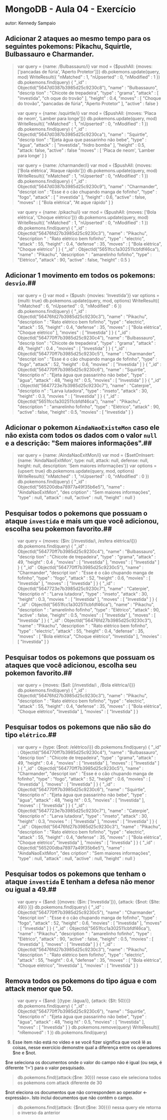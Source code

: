 # MongoDB - Aula 04 - Exercício
autor: Kennedy Sampaio

## **Adicionar** 2 ataques ao mesmo tempo para os seguintes pokemons: Pikachu, Squirtle, Bulbassauro e Charmander.
> var query = {name: /Bulbassauro/i}
> var mod = {$pushAll: {moves: ['pancadas de fúria', 'Aperto Protetor']}}
> db.pokemons.update(query, mod)
WriteResult({ "nMatched" : 1, "nUpserted" : 0, "nModified" : 1 })
> db.pokemons.find(query)
{ "_id" : ObjectId("5647d0387b3985d25c9230c8"), "name" : "Bulbassauro", "descrip
tion" : "Chicote de trepadeira", "type" : "grama", "attack" : [ "investida", "ch
oque do trovão" ], "height" : 0.4, "moves" : [ "Choque do trovão", "pancadas de
fúria", "Aperto Protetor" ], "active" : false }

> var query = {name: /squirtle/i}
> var mod = {$pushAll: {moves: 'Placa de neom', 'Lamber para longe']}}
> db.pokemons.update(query, mod)
WriteResult({ "nMatched" : 1, "nUpserted" : 0, "nModified" : 1 })
> db.pokemons.find(query)
{ "_id" : ObjectId("5647d0387b3985d25c9230ca"), "name" : "Squirtle", "descrip
tion" : "Ejeta água que passarinho não bebe", "type" : "água", "attack" : [ "investida", "hidro bomba" ],
"height" : 0.5, "attack: false, "active" : false "moves" : [ 'Placa de neom', 'Lamber para longe' ] }

> var query = {name: /charmander/i}
> var mod = {$pushAll: {moves: ['Bola elétrica', 'Ataque rápido']}}
> db.pokemons.update(query, mod)
WriteResult({ "nMatched" : 1, "nUpserted" : 0, "nModified" : 1 })
> db.pokemons.find(query)
{ "_id" : ObjectId("5647d0387b3985d25c9230c9"), "name" : "Charmander", "descript
ion" : "Esse é o cão chupando manga de fofinho", "type" : "fogo", "attack" : [ "
investida" ], "height" : 0.6, "active" : false, "moves" : [ "Bola elétrica", "At
aque rápido" ] }

> var query = {name: /pikachu/i}
> var mod = {$pushAll: {moves: ['Bola elétrica', 'Choque elétrico']}}
> db.pokemons.update(query, mod)
WriteResult({ "nMatched" : 1, "nUpserted" : 0, "nModified" : 1 })
> db.pokemons.find(query)
{ "_id" : ObjectId("56476fd27b3985d25c9230c3"), "name" : "Pikachu", "description
" : "Rato elétrico bem fofinho", "type" : "electric", "attack" : 55, "height" :
0.4, "defense" : 35, "moves" : [ "Bola elétrica", "Choque elétrico" ] }
{ "_id" : ObjectId("5651fcc1a302511cbfdf46ca"), "name" : "Pikachu", "description
" : "amarelinho fofinho", "type" : "Elétrico", "attack" : 90, "active" : false,
"height" : 0.5 }


## **Adicionar** 1 movimento em todos os pokemons: `desvio`.##

> var query = {}
> var mod = {$push: {movies: 'Investida'}}
> var options = {multi: true}
> db.pokemons.update(query, mod, options)
WriteResult({ "nMatched" : 6, "nUpserted" : 0, "nModified" : 6 })
> db.pokemons.find(query)
{ "_id" : ObjectId("56476fd27b3985d25c9230c3"), "name" : "Pikachu", "description
" : "Rato elétrico bem fofinho", "type" : "electric", "attack" : 55, "height" :
0.4, "defense" : 35, "moves" : [ "Bola elétrica", "Choque elétrico" ], "movies"
: [ "Investida" ] }
{ "_id" : ObjectId("564770ff7b3985d25c9230c4"), "name" : "Bulbassauro", "descrip
tion" : "Chicote de trepadeira", "type" : "grama", "attack" : 49, "height" : 0.4
, "movies" : [ "Investida" ] }
{ "_id" : ObjectId("564770ff7b3985d25c9230c5"), "name" : "Charmander", "descript
ion" : "Esse é o cão chupando manga de fofinho", "type" : "fogo", "attack" : 52,
 "height" : 0.6, "movies" : [ "Investida" ] }
{ "_id" : ObjectId("564770ff7b3985d25c9230c6"), "name" : "Squirtle", "descriptio
n" : "Ejeta água que passarinho não bebe", "type" : "água", "attack" : 48, "heig
ht" : 0.5, "movies" : [ "Investida" ] }
{ "_id" : ObjectId("5647723e7b3985d25c9230c7"), "name" : "Caterpie", "descriptio
n" : "Larva lutadora", "type" : "inseto", "attack" : 30, "height" : 0.3, "movies
" : [ "Investida" ] }
{ "_id" : ObjectId("5651fcc1a302511cbfdf46ca"), "name" : "Pikachu", "description
" : "amarelinho fofinho", "type" : "Elétrico", "attack" : 90, "active" : false,
"height" : 0.5, "movies" : [ "Investida" ] }

## **Adicionar** o pokemon `AindaNaoExisteMon` caso ele não exista com todos os dados com o valor `null` e a descrição: "Sem maiores informações".##

> var query = {name: /AindaNaoExitMon/i}
> var mod = {$setOnInsert: 
{name: 'AindaNaoExitMon', type: null, attack: null, 
defense: null, height: null, description: 'Sem maiores informações'}}
> var options = {upsert: true}
> db.pokemons.update(query, mod, options)
WriteResult({ "nMatched" : 1, "nUpserted" : 0, "nModified" : 0 })
> db.pokemons.find(query)
{ "_id" : ObjectId("565200dba78977a49f35b6e5"), "name" : "AindaNaoExitMon", "des
cription" : "Sem maiores informações", "type" : null, "attack" : null, "active"
: null, "height" : null }

## Pesquisar todos o pokemons que possuam o ataque `investida` e mais um que você adicionou, escolha seu pokemon favorito.##

> var query = {moves: {$in: [/investida/i, /esfera elétrica/i]}}
> db.pokemons.find(query)
{ "_id" : ObjectId("564770ff7b3985d25c9230c4"), "name" : "Bulbassauro", "descrip
tion" : "Chicote de trepadeira", "type" : "grama", "attack" : 49, "height" : 0.4
, "movies" : [ "Investida" ], "moves" : [ "Investida" ] }
{ "_id" : ObjectId("564770ff7b3985d25c9230c5"), "name" : "Charmander", "descript
ion" : "Esse é o cão chupando manga de fofinho", "type" : "fogo", "attack" : 52,
 "height" : 0.6, "movies" : [ "Investida" ], "moves" : [ "Investida" ] }
{ "_id" : ObjectId("5647723e7b3985d25c9230c7"), "name" : "Caterpie", "descriptio
n" : "Larva lutadora", "type" : "inseto", "attack" : 30, "height" : 0.3, "movies
" : [ "Investida" ], "moves" : [ "Investida" ] }
{ "_id" : ObjectId("5651fcc1a302511cbfdf46ca"), "name" : "Pikachu", "description
" : "amarelinho fofinho", "type" : "Elétrico", "attack" : 90, "active" : false,
"height" : 0.5, "movies" : [ "Investida" ], "moves" : [ "Investida" ] }
{ "_id" : ObjectId("56476fd27b3985d25c9230c3"), "name" : "Pikachu", "description
" : "Rato elétrico bem fofinho", "type" : "electric", "attack" : 55, "height" :
0.4, "defense" : 35, "moves" : [ "Bola elétrica", "Choque elétrico", "Investida"
 ], "movies" : [ "Investida" ] }

## Pesquisar **todos** os pokemons que possuam os ataques que você adicionou, escolha seu pokemon favorito.##

> var query = {moves: {$all: [/investida/i , /Bola elétrica/i]}}
> db.pokemons.find(query)
{ "_id" : ObjectId("56476fd27b3985d25c9230c3"), "name" : "Pikachu", "description
" : "Rato elétrico bem fofinho", "type" : "electric", "attack" : 55, "height" :
0.4, "defense" : 35, "moves" : [ "Bola elétrica", "Choque elétrico", "Investida"
 ], "movies" : [ "Investida" ] }

## Pesquisar **todos** os pokemons que não são do tipo `elétrico`.##

> var query = {type: {$not: /elétrico/i}}
> db.pokemons.find(query)
{ "_id" : ObjectId("564770ff7b3985d25c9230c4"), "name" : "Bulbassauro", "descrip
tion" : "Chicote de trepadeira", "type" : "grama", "attack" : 49, "height" : 0.4
, "movies" : [ "Investida" ], "moves" : [ "Investida" ] }
{ "_id" : ObjectId("564770ff7b3985d25c9230c5"), "name" : "Charmander", "descript
ion" : "Esse é o cão chupando manga de fofinho", "type" : "fogo", "attack" : 52,
 "height" : 0.6, "movies" : [ "Investida" ], "moves" : [ "Investida" ] }
{ "_id" : ObjectId("564770ff7b3985d25c9230c6"), "name" : "Squirtle", "descriptio
n" : "Ejeta água que passarinho não bebe", "type" : "água", "attack" : 48, "heig
ht" : 0.5, "movies" : [ "Investida" ], "moves" : [ "Investida" ] }
{ "_id" : ObjectId("5647723e7b3985d25c9230c7"), "name" : "Caterpie", "descriptio
n" : "Larva lutadora", "type" : "inseto", "attack" : 30, "height" : 0.3, "movies
" : [ "Investida" ], "moves" : [ "Investida" ] }
{ "_id" : ObjectId("56476fd27b3985d25c9230c3"), "name" : "Pikachu", "description
" : "Rato elétrico bem fofinho", "type" : "electric", "attack" : 55, "height" :
0.4, "defense" : 35, "moves" : [ "Bola elétrica", "Choque elétrico", "Investida"
 ], "movies" : [ "Investida" ] }
{ "_id" : ObjectId("565200dba78977a49f35b6e5"), "name" : "AindaNaoExitMon", "des
cription" : "Sem maiores informações", "type" : null, "attack" : null, "active"
: null, "height" : null }

## Pesquisar **todos** os pokemons que tenham o ataque `investida` **E** tenham a defesa **não menor ou igual** a 49.##

> var query = {$and: [{moves: {$in: ['Investida']}}, {attack: {$not: {$lte: 49}}
}]}
> db.pokemons.find(query)
{ "_id" : ObjectId("564770ff7b3985d25c9230c5"), "name" : "Charmander", "descript
ion" : "Esse é o cão chupando manga de fofinho", "type" : "fogo", "attack" : 52,
 "height" : 0.6, "movies" : [ "Investida" ], "moves" : [ "Investida" ] }
{ "_id" : ObjectId("5651fcc1a302511cbfdf46ca"), "name" : "Pikachu", "description
" : "amarelinho fofinho", "type" : "Elétrico", "attack" : 90, "active" : false,
"height" : 0.5, "movies" : [ "Investida" ], "moves" : [ "Investida" ] }
{ "_id" : ObjectId("56476fd27b3985d25c9230c3"), "name" : "Pikachu", "description
" : "Rato elétrico bem fofinho", "type" : "electric", "attack" : 55, "height" :
0.4, "defense" : 35, "moves" : [ "Bola elétrica", "Choque elétrico", "Investida"
 ], "movies" : [ "Investida" ] }


## Remova **todos** os pokemons do tipo água e com attack menor que 50.

> var query = {$and: [{type: /água/i}, {attack: {$lt: 50}}]}
> db.pokemons.find(query)
{ "_id" : ObjectId("564770ff7b3985d25c9230c6"), "name" : "Squirtle", "descriptio
n" : "Ejeta água que passarinho não bebe", "type" : "água", "attack" : 48, "heig
ht" : 0.5, "movies" : [ "Investida" ], "moves" : [ "Investida" ] }
> db.pokemons.remove(query)
WriteResult({ "nRemoved" : 1 })
> db.pokemons.find(query)

9. Esse item não está no vídeo e se você fizer significa que você lê as coisas, nesse exercício demonstre qual a diferença entre os operadores $ne e $not.

$ne seleciona os documentos onde o valor do campo não é igual (ou seja, é diferente '!=') para o valor pesquisado. 
> db.pokemons.find({attack:{$ne: 30}})
nesse caso ele seleciona todos os pokemons com attack diferente de 30

$not eleciona os documentos que não correspondem ao operador <-expressão>. Isto inclui documentos que não contêm o campo.
> db.pokemons.find({attack: {$not:{$ne: 30}}})
nessa query ele retorna o inverso da anterior
